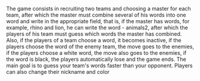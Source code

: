 The game consists in recruiting two teams and choosing a master for each team, after which the master must combine several of his words into one word and write in the appropriate field, that is, if the master has words, for example, rhino and lion, he can write the word - animals2, after which the players of his team must guess which words the master has combined. Also, if the players of a team choose a word, it becomes inactive, if the players choose the word of the enemy team, the move goes to the enemies, if the players choose a white word, the move also goes to the enemies, if the word is black, the players automatically lose and the game ends. The main goal is to guess your team's words faster than your opponent. Players can also change their nickname and color